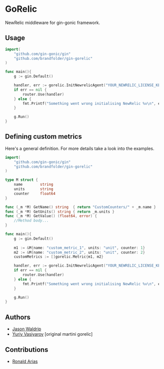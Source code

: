 GoRelic
=======

NewRelic middleware for gin-gonic framework.

## Usage

```go
import(
	"github.com/gin-gonic/gin"
	"github.com/brandfolder/gin-gorelic"
)

func main(){
	g := gin.Default()

	handler, err := gorelic.InitNewrelicAgent("YOUR_NEWRELIC_LICENSE_KEY", "YOUR_APP_NAME", true, nil)
	if err == nil {
		router.Use(handler)
	} else {
		fmt.Printf("Something went wrong initialising NewRelic %v\n", err)
	}

	g.Run()
}
```

## Defining custom metrics
Here's a general definition. For more details take a look into the examples.


```go
import(
	"github.com/gin-gonic/gin"
	"github.com/brandfolder/gin-gorelic"
)

type M struct {
	name        string
	units       string
	counter     float64
}

func (_m *M) GetName() string  { return "CustomCounters/" + _m.name }
func (_m *M) GetUnits() string { return _m.units }
func (_m *M) GetValue() (float64, error) {
	//Method body...
}

func main(){
	g := gin.Default()
	
	m1 := &M{name: "custom_metric_1", units: "unit", counter: 1}
	m2 := &M{name: "custom_metric_2", units: "unit", counter: 2}
	customMetrics := []gorelic.Metric{m1, m2}

	handler, err := gorelic.InitNewrelicAgent("YOUR_NEWRELIC_LICENSE_KEY", "YOUR_APPLICATION_NAME", true, customMetrics)
	if err == nil {
		router.Use(handler)
	} else {
		fmt.Printf("Something went wrong initialising NewRelic %v\n", err)
	}

	g.Run()
}
```


## Authors

* [Jason Waldrip](http://github.com/jwaldrip)
* [Yuriy Vasiyarov](http://github.com/yvasiyarov) [original martini gorelic]

## Contributions

* [Ronald Arias](https://github.com/ronald05arias)